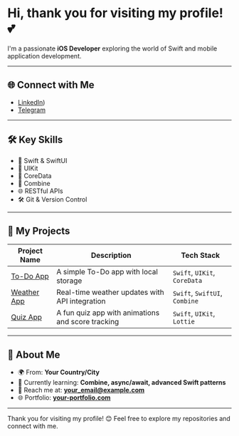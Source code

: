 # Hi, thank you for visiting my profile! 💕

I'm a passionate **iOS Developer** exploring the world of Swift and mobile application development. 

---
## 🌐 Connect with Me
- [LinkedIn](https://www.linkedin.com/in/alina-yashenok-710873313/)) 
- [Telegram](https://t.me/alinaYashenok)

---

## 🛠️ Key Skills
- 📱 Swift & SwiftUI
- 🎨 UIKit
- 💾 CoreData
- 🔗 Combine
- 🌐 RESTful APIs
- 🛠 Git & Version Control

---

## 📂 My Projects

| Project Name | Description | Tech Stack |
|--------------|-------------|------------|
| [To-Do App](#) | A simple To-Do app with local storage | `Swift`, `UIKit`, `CoreData` |
| [Weather App](#) | Real-time weather updates with API integration | `Swift`, `SwiftUI`, `Combine` |
| [Quiz App](#) | A fun quiz app with animations and score tracking | `Swift`, `UIKit`, `Lottie` |

---

## 🌟 About Me
- 🌍 From: **Your Country/City**
- 🎯 Currently learning: **Combine, async/await, advanced Swift patterns**
- 📧 Reach me at: **[your_email@example.com](mailto:your_email@example.com)**
- 🌐 Portfolio: **[your-portfolio.com](https://your-portfolio.com)**

---

Thank you for visiting my profile! 😊 Feel free to explore my repositories and connect with me.

